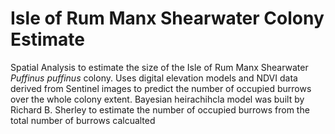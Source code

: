 # Isle of Rum Manx Shearwater Colony Estimate
Spatial Analysis to estimate the size of the Isle of Rum Manx Shearwater *Puffinus puffinus* colony. Uses digital elevation models and NDVI data derived from Sentinel images to predict the number of occupied burrows over the whole colony extent. Bayesian heirachihcla model was built by Richard B. Sherley to estimate the number of occupied burrows from the total number of burrows calcualted
